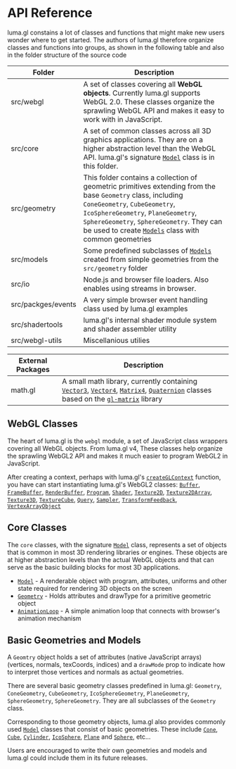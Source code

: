 # API Reference

luma.gl constains a lot of classes and functions that might make new users wonder where to get started. The authors of luma.gl therefore organize classes and functions into groups, as shown in the following table and also in the folder structure of the source code

| Folder                           | Description |
| ---                              | --- |
| src/webgl | A set of classes covering all **WebGL objects**. Currently luma.gl supports WebGL 2.0. These classes organize the sprawling WebGL API and makes it easy to work with in JavaScript. |
| src/core | A set of common classes across all 3D graphics applications. They are on a higher abstraction level than the WebGL API. luma.gl's signature [`Model`](/#/documentation/api-reference/model) class is in this folder. |
| src/geometry | This folder contains a collection of geometric primitives extending from the base `Geometry` class, including `ConeGeometry`, `CubeGeometry`, `IcoSphereGeometry`, `PlaneGeometry`, `SphereGeometry`, `SphereGeometry`. They can be used to create [`Models`](/#/documentation/api-reference/model) class with common geometries|
| src/models | Some predefined subclasses of [`Models`](/#/documentation/api-reference/model) created from simple geometries from the `src/geometry` folder|
| src/io | Node.js and browser file loaders. Also enables using streams in browser. |
| src/packges/events | A very simple browser event handling class used by luma.gl examples |
| src/shadertools | luma.gl's internal shader module system and shader assembler utility |
| src/webgl-utils | Miscellanious utilies |

| External Packages                | Description |
| ---                              | --- |
| math.gl | A small math library, currently containing [`Vector3`](/#/documentation/api-reference/vector), [`Vector4`](/#/documentation/api-reference/vector), [`Matrix4`](/#/documentation/api-reference/vector), [`Quaternion`](/#/documentation/api-reference/quaternion) classes based on the [`gl-matrix`](http://glmatrix.net/) library |

## WebGL Classes

The heart of luma.gl is the `webgl` module, a set of JavaScript class wrappers covering all WebGL objects. From luma.gl v4, These classes help organize the sprawling WebGL2 API and makes it much easier to program WebGL2 in JavaScript.

After creating a context, perhaps with luma.gl's [`createGLContext`](/#/documentation/api-reference/create-context) function, you have can start instantiating luma.gl's WebGL2 classes: [`Buffer`](/#/documentation/api-reference/buffer), [`FrameBuffer`](/#/documentation/api-reference/framebuffer), [`RenderBuffer`](/#/documentation/api-reference/renderbuffer), [`Program`](/#/documentation/api-reference/program), [`Shader`](/#/documentation/api-reference/shader), [`Texture2D`](/#/documentation/api-reference/texture-2), [`Texture2DArray`](/#/documentation/api-reference/texture-2-array), [`Texture3D`](/#/documentation/api-reference/texture-3d), [`TextureCube`](/#/documentation/api-reference/texture-cube), [`Query`](/#/documentation/api-reference/query), [`Sampler`](/#/documentation/api-reference/sampler), [`TransformFeedback`](/#/documentation/api-reference/transform-feedback), [`VertexArrayObject`](/#/documentation/api-reference/vertex-array)

## Core Classes

The `core` classes, with the signature [`Model`](/#/documentation/api-reference/model) class, represents a set of objects that is common in most 3D rendering libraries or engines. These objects are at higher abstraction levels than the actual WebGL objects and that can serve as the basic building blocks for most 3D applications.

* [`Model`](/#/documentation/api-reference/model) - A renderable object with program, attributes, uniforms and other state required for rendering 3D objects on the screen
* [`Geometry`](/#/documentation/api-reference/geometry) - Holds attributes and drawType for a primitive geometric object
* [`AnimationLoop`](/#/documentation/api-reference/animation-loop) - A simple animation loop that connects with browser's animation mechanism

<!---
* [`Object3D`](api-reference/core/object3d) - Base class, golds position, rotation, scale (TBD)
* [`Group`](api-reference/core/group) - Supports recursive travesal and matrix transformation
-->

## Basic Geometries and Models

A `Geomtry` object holds a set of attributes (native JavaScript arrays) (vertices, normals, texCoords, indices) and a `drawMode` prop to indicate how to interpret those vertices and normals as actual geometries.

There are several basic geometry classes predefined in luma.gl: `Geometry`, `ConeGeometry`, `CubeGeometry`, `IcoSphereGeometry`, `PlaneGeometry`, `SphereGeometry`, `SphereGeometry`. They are all subclasses of the `Geometry` class.

Corresponding to those geometry objects, luma.gl also provides commonly used [`Model`](/#/documentation/api-reference/model) classes that consist of basic geometries. These include [`Cone`](/#/documentation/api-reference/model), [`Cube`](/#/documentation/api-reference/model-cube), [`Cylinder`](/#/documentation/api-reference/model-cylinder), [`IcoSphere`](/#/documentation/api-reference/model-icosphere), [`Plane`](/#/documentation/api-reference/model-plane) and [`Sphere`](/#/documentation/api-reference/model-sphere), etc...


Users are encouraged to write their own geometries and models and luma.gl could include them in its future releases.
